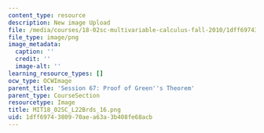 ```yaml
---
content_type: resource
description: New image Upload
file: /media/courses/18-02sc-multivariable-calculus-fall-2010/1dff6974380970aea63a3b408fe68acb_MIT18_02SC_L22Brds_16.png
file_type: image/png
image_metadata:
  caption: ''
  credit: ''
  image-alt: ''
learning_resource_types: []
ocw_type: OCWImage
parent_title: 'Session 67: Proof of Green''s Theorem'
parent_type: CourseSection
resourcetype: Image
title: MIT18_02SC_L22Brds_16.png
uid: 1dff6974-3809-70ae-a63a-3b408fe68acb
---
```

